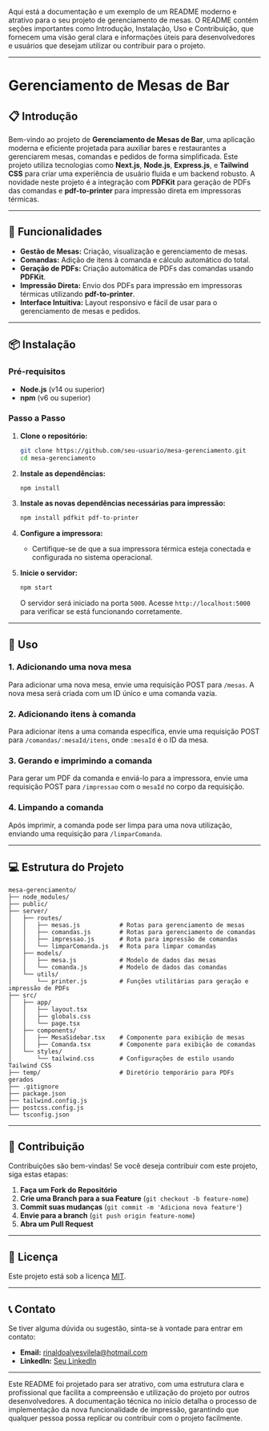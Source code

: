 Aqui está a documentação e um exemplo de um README moderno e atrativo para o seu projeto de gerenciamento de mesas. O README contém seções importantes como Introdução, Instalação, Uso e Contribuição, que fornecem uma visão geral clara e informações úteis para desenvolvedores e usuários que desejam utilizar ou contribuir para o projeto.

---

# **Gerenciamento de Mesas de Bar**

## **📋 Introdução**
Bem-vindo ao projeto de **Gerenciamento de Mesas de Bar**, uma aplicação moderna e eficiente projetada para auxiliar bares e restaurantes a gerenciarem mesas, comandas e pedidos de forma simplificada. Este projeto utiliza tecnologias como **Next.js**, **Node.js**, **Express.js**, e **Tailwind CSS** para criar uma experiência de usuário fluida e um backend robusto. A novidade neste projeto é a integração com **PDFKit** para geração de PDFs das comandas e **pdf-to-printer** para impressão direta em impressoras térmicas.

---

## **🚀 Funcionalidades**
- **Gestão de Mesas:** Criação, visualização e gerenciamento de mesas.
- **Comandas:** Adição de itens à comanda e cálculo automático do total.
- **Geração de PDFs:** Criação automática de PDFs das comandas usando **PDFKit**.
- **Impressão Direta:** Envio dos PDFs para impressão em impressoras térmicas utilizando **pdf-to-printer**.
- **Interface Intuitiva:** Layout responsivo e fácil de usar para o gerenciamento de mesas e pedidos.

---

## **📦 Instalação**

### **Pré-requisitos**
- **Node.js** (v14 ou superior)
- **npm** (v6 ou superior)

### **Passo a Passo**

1. **Clone o repositório:**
   ```bash
   git clone https://github.com/seu-usuario/mesa-gerenciamento.git
   cd mesa-gerenciamento
   ```

2. **Instale as dependências:**
   ```bash
   npm install
   ```

3. **Instale as novas dependências necessárias para impressão:**
   ```bash
   npm install pdfkit pdf-to-printer
   ```

4. **Configure a impressora:**
   - Certifique-se de que a sua impressora térmica esteja conectada e configurada no sistema operacional.

5. **Inicie o servidor:**
   ```bash
   npm start
   ```
   O servidor será iniciado na porta `5000`. Acesse `http://localhost:5000` para verificar se está funcionando corretamente.

---

## **📝 Uso**

### **1. Adicionando uma nova mesa**
Para adicionar uma nova mesa, envie uma requisição POST para `/mesas`. A nova mesa será criada com um ID único e uma comanda vazia.

### **2. Adicionando itens à comanda**
Para adicionar itens a uma comanda específica, envie uma requisição POST para `/comandas/:mesaId/itens`, onde `:mesaId` é o ID da mesa.

### **3. Gerando e imprimindo a comanda**
Para gerar um PDF da comanda e enviá-lo para a impressora, envie uma requisição POST para `/impressao` com o `mesaId` no corpo da requisição.

### **4. Limpando a comanda**
Após imprimir, a comanda pode ser limpa para uma nova utilização, enviando uma requisição para `/limparComanda`.

---

## **💻 Estrutura do Projeto**

```plaintext
mesa-gerenciamento/
├── node_modules/
├── public/
├── server/
│   ├── routes/
│   │   ├── mesas.js           # Rotas para gerenciamento de mesas
│   │   ├── comandas.js        # Rotas para gerenciamento de comandas
│   │   ├── impressao.js       # Rota para impressão de comandas
│   │   └── limparComanda.js   # Rota para limpar comandas
│   ├── models/
│   │   ├── mesa.js            # Modelo de dados das mesas
│   │   └── comanda.js         # Modelo de dados das comandas
│   └── utils/
│       └── printer.js         # Funções utilitárias para geração e impressão de PDFs
├── src/
│   ├── app/
│   │   ├── layout.tsx
│   │   ├── globals.css
│   │   └── page.tsx
│   ├── components/
│   │   ├── MesaSidebar.tsx    # Componente para exibição de mesas
│   │   ├── Comanda.tsx        # Componente para exibição de comandas
│   └── styles/
│       └── tailwind.css       # Configurações de estilo usando Tailwind CSS
├── temp/                      # Diretório temporário para PDFs gerados
├── .gitignore
├── package.json
├── tailwind.config.js
├── postcss.config.js
└── tsconfig.json
```

---

## **🤝 Contribuição**

Contribuições são bem-vindas! Se você deseja contribuir com este projeto, siga estas etapas:

1. **Faça um Fork do Repositório**
2. **Crie uma Branch para a sua Feature** (`git checkout -b feature-nome`)
3. **Commit suas mudanças** (`git commit -m 'Adiciona nova feature'`)
4. **Envie para a branch** (`git push origin feature-nome`)
5. **Abra um Pull Request**

---

## **📄 Licença**

Este projeto está sob a licença [MIT](https://opensource.org/licenses/MIT).

---

## **📞 Contato**

Se tiver alguma dúvida ou sugestão, sinta-se à vontade para entrar em contato:

- **Email:** rinaldoalvesvilela@hotmail.com
- **LinkedIn:** [Seu LinkedIn](https://www.linkedin.com/in/rinaldo-alves-28847a194/)

---

Este README foi projetado para ser atrativo, com uma estrutura clara e profissional que facilita a compreensão e utilização do projeto por outros desenvolvedores. A documentação técnica no início detalha o processo de implementação da nova funcionalidade de impressão, garantindo que qualquer pessoa possa replicar ou contribuir com o projeto facilmente.